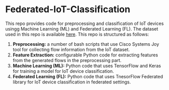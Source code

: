 # Federated-IoT-Classification

This repo provides code for preprocessing and classification of IoT devices usingg Machine Learning (ML) and Federated Learning (FL). The dataset used in this repo is available [here](https://iotanalytics.unsw.edu.au/iottraces.html). This repo is structured as follows:
1. **Preprocessing:** a number of bash scripts that use Cisco Systems Joy tool for collecting flow information from the IoT dataset.
2. **Feature Extraction:** configurable Python code for extracting features from the generated flows in the preprocessing part.
3. **Machine Learning (ML):** Python code that uses TensorFlow and Keras for training a model for IoT device classification.
4. **Federated Learning (FL):** Python code that uses TnesorFlow Federated library for IoT device classification in federated settings.
